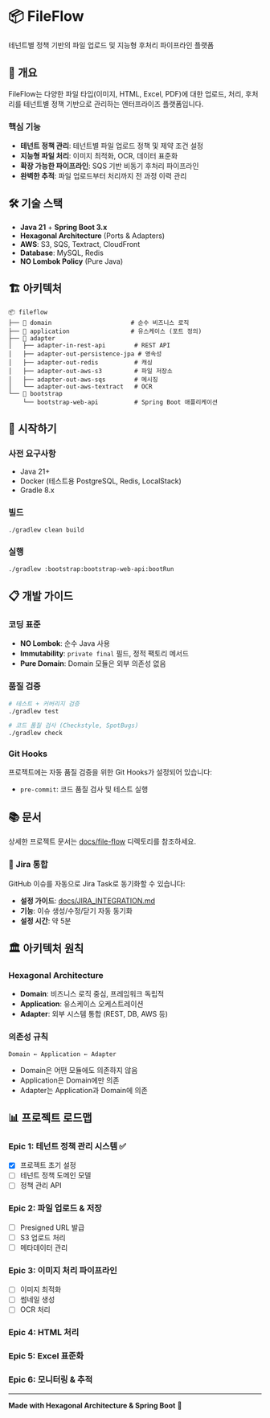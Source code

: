 # 📦 FileFlow

테넌트별 정책 기반의 파일 업로드 및 지능형 후처리 파이프라인 플랫폼

## 🎯 개요

FileFlow는 다양한 파일 타입(이미지, HTML, Excel, PDF)에 대한 업로드, 처리, 후처리를 테넌트별 정책 기반으로 관리하는 엔터프라이즈 플랫폼입니다.

### 핵심 기능

- **테넌트 정책 관리**: 테넌트별 파일 업로드 정책 및 제약 조건 설정
- **지능형 파일 처리**: 이미지 최적화, OCR, 데이터 표준화
- **확장 가능한 파이프라인**: SQS 기반 비동기 후처리 파이프라인
- **완벽한 추적**: 파일 업로드부터 처리까지 전 과정 이력 관리

## 🛠️ 기술 스택

- **Java 21** + **Spring Boot 3.x**
- **Hexagonal Architecture** (Ports & Adapters)
- **AWS**: S3, SQS, Textract, CloudFront
- **Database**: MySQL, Redis
- **NO Lombok Policy** (Pure Java)

## 🏗️ 아키텍처

```
📦 fileflow
├── 🎯 domain                      # 순수 비즈니스 로직
├── 🔄 application                 # 유스케이스 (포트 정의)
├── 🔌 adapter
│   ├── adapter-in-rest-api        # REST API
│   ├── adapter-out-persistence-jpa # 영속성
│   ├── adapter-out-redis          # 캐싱
│   ├── adapter-out-aws-s3         # 파일 저장소
│   ├── adapter-out-aws-sqs        # 메시징
│   └── adapter-out-aws-textract   # OCR
└── 🚀 bootstrap
    └── bootstrap-web-api          # Spring Boot 애플리케이션
```

## 🚀 시작하기

### 사전 요구사항

- Java 21+
- Docker (테스트용 PostgreSQL, Redis, LocalStack)
- Gradle 8.x

### 빌드

```bash
./gradlew clean build
```

### 실행

```bash
./gradlew :bootstrap:bootstrap-web-api:bootRun
```

## 📋 개발 가이드

### 코딩 표준

- **NO Lombok**: 순수 Java 사용
- **Immutability**: `private final` 필드, 정적 팩토리 메서드
- **Pure Domain**: Domain 모듈은 외부 의존성 없음

### 품질 검증

```bash
# 테스트 + 커버리지 검증
./gradlew test

# 코드 품질 검사 (Checkstyle, SpotBugs)
./gradlew check
```

### Git Hooks

프로젝트에는 자동 품질 검증을 위한 Git Hooks가 설정되어 있습니다:
- `pre-commit`: 코드 품질 검사 및 테스트 실행

## 📚 문서

상세한 프로젝트 문서는 [docs/file-flow](./docs/file-flow) 디렉토리를 참조하세요.

### 🔗 Jira 통합

GitHub 이슈를 자동으로 Jira Task로 동기화할 수 있습니다:
- **설정 가이드**: [docs/JIRA_INTEGRATION.md](./docs/JIRA_INTEGRATION.md)
- **기능**: 이슈 생성/수정/닫기 자동 동기화
- **설정 시간**: 약 5분

## 🏛️ 아키텍처 원칙

### Hexagonal Architecture

- **Domain**: 비즈니스 로직 중심, 프레임워크 독립적
- **Application**: 유스케이스 오케스트레이션
- **Adapter**: 외부 시스템 통합 (REST, DB, AWS 등)

### 의존성 규칙

```
Domain ← Application ← Adapter
```

- Domain은 어떤 모듈에도 의존하지 않음
- Application은 Domain에만 의존
- Adapter는 Application과 Domain에 의존

## 📊 프로젝트 로드맵

### Epic 1: 테넌트 정책 관리 시스템 ✅
- [x] 프로젝트 초기 설정
- [ ] 테넌트 정책 도메인 모델
- [ ] 정책 관리 API

### Epic 2: 파일 업로드 & 저장
- [ ] Presigned URL 발급
- [ ] S3 업로드 처리
- [ ] 메타데이터 관리

### Epic 3: 이미지 처리 파이프라인
- [ ] 이미지 최적화
- [ ] 썸네일 생성
- [ ] OCR 처리

### Epic 4: HTML 처리
### Epic 5: Excel 표준화
### Epic 6: 모니터링 & 추적

---

**Made with Hexagonal Architecture & Spring Boot** 🚀
